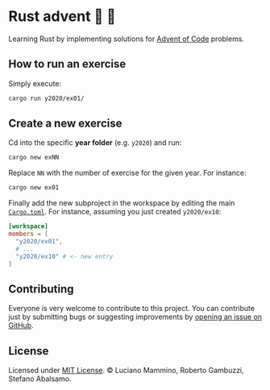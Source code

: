 # Rust advent 🦀 🐚


Learning Rust by implementing solutions for [Advent of Code](https://adventofcode.com/) problems.

## How to run an exercise

Simply execute:

```bash
cargo run y2020/ex01/
```


## Create a new exercise

Cd into the specific **year folder** (e.g. `y2020`) and run:

```bash
cargo new exNN
```

Replace `NN` with the number of exercise for the given year. For instance:


```bash
cargo new ex01
```

Finally add the new subproject in the workspace by editing the main [`Cargo.toml`](/Cargo.toml). For instance, assuming you just created `y2020/ex10`:


```toml
[workspace]
members = [
  "y2020/ex01",
  # ...
  "y2020/ex10" # <- new entry
]
```

## Contributing

Everyone is very welcome to contribute to this project.
You can contribute just by submitting bugs or suggesting improvements by
[opening an issue on GitHub](https://github.com/lmammino/rust-advent/issues).


## License

Licensed under [MIT License](LICENSE). © Luciano Mammino, Roberto Gambuzzi, Stefano Abalsamo.